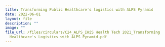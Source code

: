 ```yaml
---
title: Transforming Public Healthcare's logistics with ALPS Pyramid
date: 2022-06-01
layout: file
description: ""
image: ""
file_url: /files/circulars/C24_ALPS_IHiS Health Tech 2021_Transforming the Public
  Healthcare's Logistics with ALPS Pyramid.pdf
---
```

